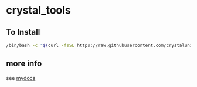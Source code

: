 # crystal_tools

## To Install

```bash
/bin/bash -c "$(curl -fsSL https://raw.githubusercontent.com/crystaluniverse/crystaltools/master/tools/install.sh)"
```

## more info

see [mydocs](mydocs/)

